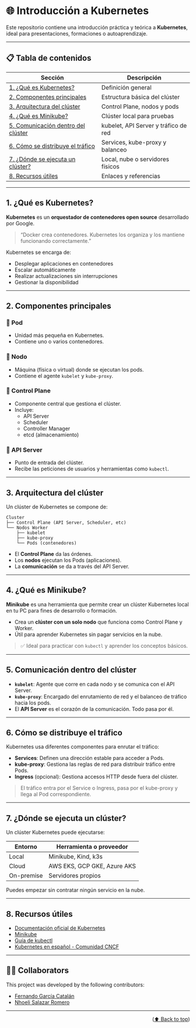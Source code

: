 
# 🌐 Introducción a Kubernetes

Este repositorio contiene una introducción práctica y teórica a **Kubernetes**, ideal para presentaciones, formaciones o autoaprendizaje.

---

## 📋 Tabla de contenidos

| Sección | Descripción |
|--------|-------------|
| [1. ¿Qué es Kubernetes?](#1-qué-es-kubernetes) | Definición general |
| [2. Componentes principales](#2-componentes-principales) | Estructura básica del clúster |
| [3. Arquitectura del clúster](#3-arquitectura-del-clúster) | Control Plane, nodos y pods |
| [4. ¿Qué es Minikube?](#4-qué-es-minikube) | Clúster local para pruebas |
| [5. Comunicación dentro del clúster](#5-comunicación-dentro-del-clúster) | kubelet, API Server y tráfico de red |
| [6. Cómo se distribuye el tráfico](#6-cómo-se-distribuye-el-tráfico) | Services, kube-proxy y balanceo |
| [7. ¿Dónde se ejecuta un clúster?](#7-dónde-se-ejecuta-un-clúster) | Local, nube o servidores físicos |
| [8. Recursos útiles](#8-recursos-útiles) | Enlaces y referencias |

---

## 1. ¿Qué es Kubernetes?

**Kubernetes** es un **orquestador de contenedores open source** desarrollado por Google.

> “Docker crea contenedores. Kubernetes los organiza y los mantiene funcionando correctamente.”

Kubernetes se encarga de:
- Desplegar aplicaciones en contenedores
- Escalar automáticamente
- Realizar actualizaciones sin interrupciones
- Gestionar la disponibilidad

---

## 2. Componentes principales

### 🔹 Pod
- Unidad más pequeña en Kubernetes.
- Contiene uno o varios contenedores.

### 🔹 Nodo
- Máquina (física o virtual) donde se ejecutan los pods.
- Contiene el agente `kubelet` y `kube-proxy`.

### 🔹 Control Plane
- Componente central que gestiona el clúster.
- Incluye:
  - API Server
  - Scheduler
  - Controller Manager
  - etcd (almacenamiento)

### 🔹 API Server
- Punto de entrada del clúster.
- Recibe las peticiones de usuarios y herramientas como `kubectl`.

---

## 3. Arquitectura del clúster

Un clúster de Kubernetes se compone de:

```
Cluster
├── Control Plane (API Server, Scheduler, etc)
└── Nodos Worker
    ├── kubelet
    ├── kube-proxy
    └── Pods (contenedores)
```

- El **Control Plane** da las órdenes.  
- Los **nodos** ejecutan los Pods (aplicaciones).  
- La **comunicación** se da a través del API Server.

---


## 4. ¿Qué es Minikube?

**Minikube** es una herramienta que permite crear un clúster Kubernetes local en tu PC para fines de desarrollo o formación.

- Crea un **clúster con un solo nodo** que funciona como Control Plane y Worker.
- Útil para aprender Kubernetes sin pagar servicios en la nube.

> ✅ Ideal para practicar con `kubectl` y aprender los conceptos básicos.

---

## 5. Comunicación dentro del clúster

- **`kubelet`**: Agente que corre en cada nodo y se comunica con el API Server.
- **`kube-proxy`**: Encargado del enrutamiento de red y el balanceo de tráfico hacia los pods.
- El **API Server** es el corazón de la comunicación. Todo pasa por él.

---

## 6. Cómo se distribuye el tráfico

Kubernetes usa diferentes componentes para enrutar el tráfico:

- **Services**: Definen una dirección estable para acceder a Pods.
- **kube-proxy**: Gestiona las reglas de red para distribuir tráfico entre Pods.
- **Ingress** (opcional): Gestiona accesos HTTP desde fuera del clúster.

> El tráfico entra por el Service o Ingress, pasa por el kube-proxy y llega al Pod correspondiente.

---

## 7. ¿Dónde se ejecuta un clúster?

Un clúster Kubernetes puede ejecutarse:

| Entorno       | Herramienta o proveedor |
|---------------|--------------------------|
| Local         | Minikube, Kind, k3s      |
| Cloud         | AWS EKS, GCP GKE, Azure AKS |
| On-premise    | Servidores propios        |

Puedes empezar sin contratar ningún servicio en la nube.

---

## 8. Recursos útiles

- [Documentación oficial de Kubernetes](https://kubernetes.io/es/docs/)
- [Minikube](https://minikube.sigs.k8s.io/docs/start/)
- [Guía de kubectl](https://kubernetes.io/docs/reference/kubectl/)
- [Kubernetes en español - Comunidad CNCF](https://www.kubernetes.io/es/community/)

---

## 🧑‍💻 Collaborators
This project was developed by the following contributors:
- [Fernando García Catalán](https://github.com/fergarcat/)    
- [Nhoeli Salazar Romero](https://github.com/Nho89/)   
---
<p align="right">(<a href="#-index">⬆️ Back to top</a>)</p>

